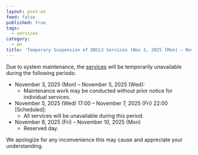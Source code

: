```yaml
---
layout: post-en
feed: false
published: true
tags:
  - services
category:
  - en
title: 'Temporary Suspension of DBCLS Services (Nov 3, 2025 [Mon] – Nov 10, 2025 [Mon] [Maximum Duration] UTC+9)'
---
```

Due to system maintenance, the [services](https://dbcls.rois.ac.jp/services-en.html) will be temporarily unavailable during the following periods:

* November 3, 2025 (Mon) – November 5, 2025 (Wed):
  * Maintenance work may be conducted without prior notice for individual services.
* November 5, 2025 (Wed) 17:00 – November 7, 2025 (Fri) 22:00 [Scheduled]:
  * All services will be unavailable during this period.
* November 8, 2025 (Fri) – November 10, 2025 (Mon) 
  * Reserved day.

We apologize for any inconvenience this may cause and appreciate your understanding.
